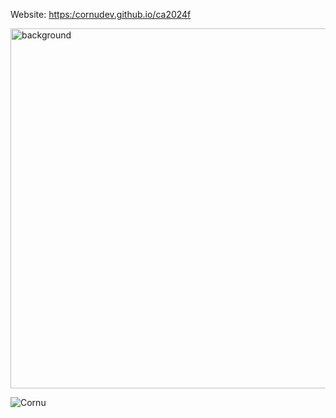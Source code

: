 Website: [https:/cornudev.github.io/ca2024f](https:/cornudev.github.io/ca2024f)

<img width="576" alt="background" src="https://github.com/user-attachments/assets/de1cba60-18e9-4070-8220-275ded625a13">

![Cornu](https://github.com/user-attachments/assets/f732e5f2-5326-4f3c-8e16-ad1602e1a0f7)
